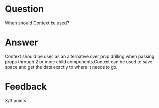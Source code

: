 # Question

When should Context be used? 

# Answer

Context should be used as an alternative over prop drilling when passing props through 2 or more child components.Context can be used to save space and get the data exactly to where it needs to go.

# Feedback

X/3 points